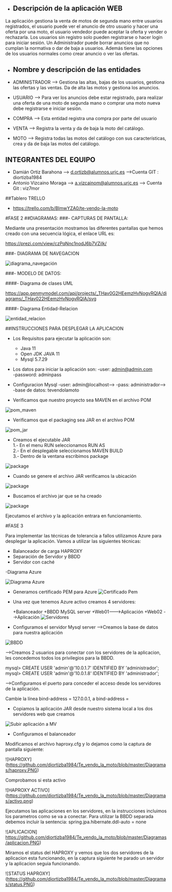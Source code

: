 - ## Descripción de la aplicación WEB
La aplicación gestiona la venta de motos de segunda mano entre usuarios registrados, el usuario puede ver el anuncio de otro usuario y hacer una oferta por una moto, el usuario vendedor puede aceptar la oferta y vender o rechazarla.
Los usuarios sin registro solo pueden registrarse o hacer login para iniciar sesión.
Un Administrador puede borrar anuncios que no cumplan la normativa o dar de baja a usuarios. Además tiene las opciones de los usuarios normales como crear anuncio o ver las ofertas.

- ## Nombre y descripción de las entidades 

- ADMINISTRADOR --> Gestiona las altas, bajas de los usuarios, gestiona las ofertas y las ventas. Da de alta las motos y gestiona los anuncios.

- USUARIO --> Para ver los anuncios debe estar registrado, para realizar una oferta de una moto de segunda mano o comprar una moto nueva debe registrarse e iniciar sesión.

- COMPRA --> Esta entidad registra una compra por parte del usuario

- VENTA --> Registra la venta y da de baja la moto del catálogo.

- MOTO --> Registra todas las motos del catálogo con sus características, crea y da de baja las motos del catálogo. 



## INTEGRANTES DEL EQUIPO

- Damián Ortiz Barahona --> d.ortizb@alumnos.urjc.es 
-->Cuenta GIT : diortizba1984
- Antonio Vizcaino Moraga --> a.vizcainom@alumnos.urjc.es --> Cuenta Git : viz7mor

##Tablero TRELLO
- https://trello.com/b/BlmwYZA0/te-vendo-la-moto

#FASE 2
##DIAGRAMAS: 
###- CAPTURAS DE PANTALLA:

Mediante una presentación mostramos las diferentes pantallas que hemos creado con una secuencia lógica, el enlace URL es:

https://prezi.com/view/czPqNnc1nodJ6b7VZiIk/

###- DIAGRAMA DE NAVEGACION

![diagrama_navegación](https://github.com/diortizba1984/Te_vendo_la_moto/blob/master/Diagramas/diagrama_navegacion.JPG)

###- MODELO DE DATOS:

####- Diagrama de clases UML

https://app.genmymodel.com/api/projects/_THav0G2HEemzHvNogvRQlA/diagrams/_THav022HEemzHvNogvRQlA/svg

####- Diagrama Entidad-Relacion


![entidad_relacion](https://github.com/diortizba1984/Te_vendo_la_moto/blob/master/Diagramas/ERD.TVM.jpg)

##INSTRUCCIONES PARA DESPLEGAR LA APLICACION

- Los Requisitos para ejecutar la aplicación son:

    - Java 11
    - Open JDK JAVA 11
    - Mysql 5.7.29
    
- Los datos para iniciar la aplicación son: 
	-user: admin@admin.com   
	-password: adminpass

- Configuracion Mysql
	-user: admin@localhost-->
	-pass: administrador-->
	-base de datos: tevendolamoto

- Verificamos que nuestro proyecto sea MAVEN en el archivo POM

![pom_maven](https://github.com/diortizba1984/Te_vendo_la_moto/blob/master/Diagramas/maven.png)

- Verificamos que el packaging sea JAR en el archivo POM

![pom_jar](https://github.com/diortizba1984/Te_vendo_la_moto/blob/master/Diagramas/jar.png)

- Creamos el ejecutable JAR  
    1.- En el menu RUN seleccionamos RUN AS  
    2.- En el desplegable seleccionamos MAVEN BUILD  
    3.- Dentro de la ventana escribimos package

![package](https://github.com/diortizba1984/Te_vendo_la_moto/blob/master/Diagramas/package.png)

- Cuando se genere el archivo JAR verificamos la ubicación 

![package](https://github.com/diortizba1984/Te_vendo_la_moto/blob/master/Diagramas/ruta.png)

- Buscamos el archivo jar que se ha creado

![package](https://github.com/diortizba1984/Te_vendo_la_moto/blob/master/Diagramas/Archivo_JAR.png)
  
Ejecutamos el archivo y la aplicación entrara en funcionamiento.

#FASE 3

Para implementar las técnicas de tolerancia a fallos utilizamos Azure para desplegar la aplicación. Vamos a utilizar las siguientes técnicas:
- Balanceador de carga HAPROXY
- Separación de Servidor y BBDD
- Servidor con caché

-Diagrama Azure

![Diagrama Azure](https://github.com/diortizba1984/Te_vendo_la_moto/blob/master/Diagramas/azure.PNG)

- Generamos certificado PEM para Azure
![Certificado Pem](https://github.com/diortizba1984/Te_vendo_la_moto/blob/master/Diagramas/pem.PNG)


- Una vez que tenemos Azure activo creamos 4 servidores:

	+Balanceador 
	+BBDD MySQL server
	+Web01--->Aplicación
	+Web02 -->Aplicación
![Servidores](https://github.com/diortizba1984/Te_vendo_la_moto/blob/master/Diagramas/servidores.PNG)



- Configuramos el servidor Mysql server 
-->Creamos la base de datos para nuestra aplicación

![BBDD](https://github.com/diortizba1984/Te_vendo_la_moto/blob/master/Diagramas/bbdd.PNG)

-->Creamos 2 usuarios para conectar con los servidores de la aplicacion, les concedemos todos los privilegios para la BBDD.

mysql> CREATE USER 'admin'@'10.0.1.7' IDENTIFIED BY 'administrador';
mysql> CREATE USER 'admin'@'10.0.1.8' IDENTIFIED BY 'administrador';

-->Configuramos el puerto para conceder el acceso desde los servidores de la aplicación.

Cambie la línea bind-address = 127.0.0.1, a bind-address = <ip del servidor mysql>

- Copiamos la aplicación JAR desde nuestro sistema local a los dos servidores web que creamos

![Subir aplicación a MV](https://github.com/diortizba1984/Te_vendo_la_moto/blob/master/Diagramas/subirvm.PNG)

- Configuramos el balanceador

Modificamos el archivo haproxy.cfg y lo dejamos como la captura de pantalla siguiente:

![HAPROXY]
(https://github.com/diortizba1984/Te_vendo_la_moto/blob/master/Diagramas/haproxy.PNG)

Comprobamos si esta activo

![HAPROXY ACTIVO]
(https://github.com/diortizba1984/Te_vendo_la_moto/blob/master/Diagramas/activo.png)

Ejecutamos las aplicaciones en los servidores, en la instrucciones incluimos los parametros como se va a conectar.
Para utilizar la BBDD separada debemos incluir la sentencia:
spring.jpa.hibernate.ddl-auto = none

![APLICACION]
https://github.com/diortizba1984/Te_vendo_la_moto/blob/master/Diagramas/aplicacion.PNG)

Miramos el status del HAPROXY y vemos que los dos servidores de la aplicacion esta funcionando, en la captura siguiente he parado un servidor y la aplicacion seguia funcionando.

![STATUS HAPROXY] (https://github.com/diortizba1984/Te_vendo_la_moto/blob/master/Diagramas/status.PNG)










